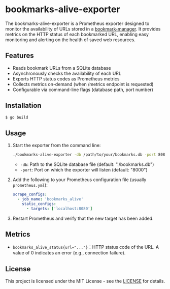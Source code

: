 # bookmarks-alive-exporter

The bookmarks-alive-exporter is a Prometheus exporter designed to monitor the availability of URLs stored in a [bookmark-manager](https://github.com/zinrai/bookmark-manager). It provides metrics on the HTTP status of each bookmarked URL, enabling easy monitoring and alerting on the health of saved web resources.

## Features

- Reads bookmark URLs from a SQLite database
- Asynchronously checks the availability of each URL
- Exports HTTP status codes as Prometheus metrics
- Collects metrics on-demand (when /metrics endpoint is requested)
- Configurable via command-line flags (database path, port number)

## Installation

```bash
$ go build
```

## Usage

1. Start the exporter from the command line:

   ```bash
   ./bookmarks-alive-exporter -db /path/to/your/bookmarks.db -port 8080
   ```

   - `-db`: Path to the SQLite database file (default: "./bookmarks.db")
   - `-port`: Port on which the exporter will listen (default: "8000")

2. Add the following to your Prometheus configuration file (usually `prometheus.yml`):

   ```yaml
   scrape_configs:
     - job_name: 'bookmarks_alive'
       static_configs:
         - targets: ['localhost:8080']
   ```

3. Restart Prometheus and verify that the new target has been added.

## Metrics

- `bookmarks_alive_status{url="..."}`：HTTP status code of the URL. A value of 0 indicates an error (e.g., connection failure).

## License

This project is licensed under the MIT License - see the [LICENSE](https://opensource.org/license/mit) for details.
